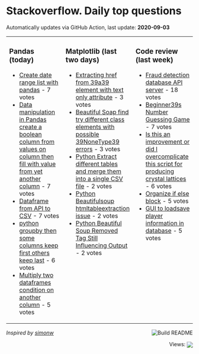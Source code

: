 # Stackoverflow. Daily top questions 

Automatically updates via GitHub Action, last update: **<!-- date starts -->2020-09-03<!-- date ends -->**


<table><tr><td valign="top" width="33%">

### Pandas (today)
<!-- pandas starts -->
* [Create date range list with pandas](https://stackoverflow.com/questions/63730078/create-date-range-list-with-pandas) - 7 votes
* [Data manipulation in Pandas create a boolean column from values on column then fill with value from yet another column](https://stackoverflow.com/questions/63724038/data-manipulation-in-pandas-create-a-boolean-column-from-values-on-column-then) - 7 votes
* [Dataframe from API to CSV](https://stackoverflow.com/questions/63722981/dataframe-from-api-to-csv) - 7 votes
* [python groupby then some columns keep first others keep last](https://stackoverflow.com/questions/63728086/python-groupby-then-some-columns-keep-first-others-keep-last) - 6 votes
* [Multiply two dataframes condition on another column](https://stackoverflow.com/questions/63717340/multiply-two-dataframes-condition-on-another-column) - 5 votes
<!-- pandas ends -->
</td><td valign="top" width="34%">


### Matplotlib (last two days)
<!-- matplotlib starts -->
* [Extracting href from 39a39 element with text only attribute](https://stackoverflow.com/questions/63692383/extracting-href-from-a-element-with-text-only-attribute) - 3 votes
* [Beautiful Soap find  try different class elements with possible 39NoneType39 errors](https://stackoverflow.com/questions/63725601/beautiful-soap-find-try-different-class-elements-with-possible-nonetype-erro) - 3 votes
* [Python Extract different tables and merge them into a single CSV file](https://stackoverflow.com/questions/63706257/python-extract-different-tables-and-merge-them-into-a-single-csv-file) - 2 votes
* [Python Beautifulsoup htmltableextraction issue](https://stackoverflow.com/questions/63704822/python-beautifulsoup-htmltableextraction-issue) - 2 votes
* [Python Beautiful Soup  Removed Tag Still Influencing Output](https://stackoverflow.com/questions/63725544/python-beautiful-soup-removed-tag-still-influencing-output) - 2 votes
<!-- matplotlib ends -->
</td><td valign="top" width="34%">


### Сode review (last week)
<!-- python starts -->
* [Fraud detection database API server](https://codereview.stackexchange.com/questions/248587/fraud-detection-database-api-server) - 18 votes
* [Beginner39s Number Guessing Game](https://codereview.stackexchange.com/questions/248759/beginners-number-guessing-game) - 7 votes
* [Is this an improvement or did I overcomplicate this script for producing crystal lattices](https://codereview.stackexchange.com/questions/248598/is-this-an-improvement-or-did-i-over-complicate-this-script-for-producing-crysta) - 6 votes
* [Organize if else block](https://codereview.stackexchange.com/questions/248673/organize-if-else-block) - 5 votes
* [GUI to loadsave player information in database](https://codereview.stackexchange.com/questions/248721/gui-to-load-save-player-information-in-database) - 5 votes
<!-- python ends -->
</td></tr></table>

<a href="https://github.com/hp0404/hp0404/actions"><img src="https://github.com/hp0404/hp0404/workflows/Build%20README/badge.svg" align="right" alt="Build README"></a> <p>*Inspired by  [simonw](https://github.com/simonw/simonw)*</p>

<div align="right">
<p></p> Views:
<img src="https://profile-counter.glitch.me/hp0404/count.svg" align="center">
</div>